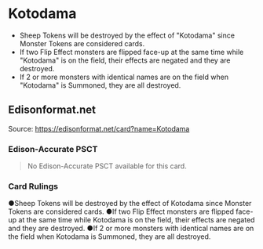 # Kotodama

*   Sheep Tokens will be destroyed by the effect of "Kotodama" since Monster Tokens are considered cards.
*   If two Flip Effect monsters are flipped face-up at the same time while "Kotodama" is on the field, their effects are negated and they are destroyed.
*   If 2 or more monsters with identical names are on the field when "Kotodama" is Summoned, they are all destroyed.

## Edisonformat.net

Source: https://edisonformat.net/card?name=Kotodama

### Edison-Accurate PSCT

> No Edison-Accurate PSCT available for this card.

### Card Rulings

●Sheep Tokens will be destroyed by the effect of Kotodama since Monster Tokens are considered cards.
●If two Flip Effect monsters are flipped face-up at the same time while Kotodama is on the field, their effects are negated and they are destroyed.
●If 2 or more monsters with identical names are on the field when Kotodama is Summoned, they are all destroyed.
            